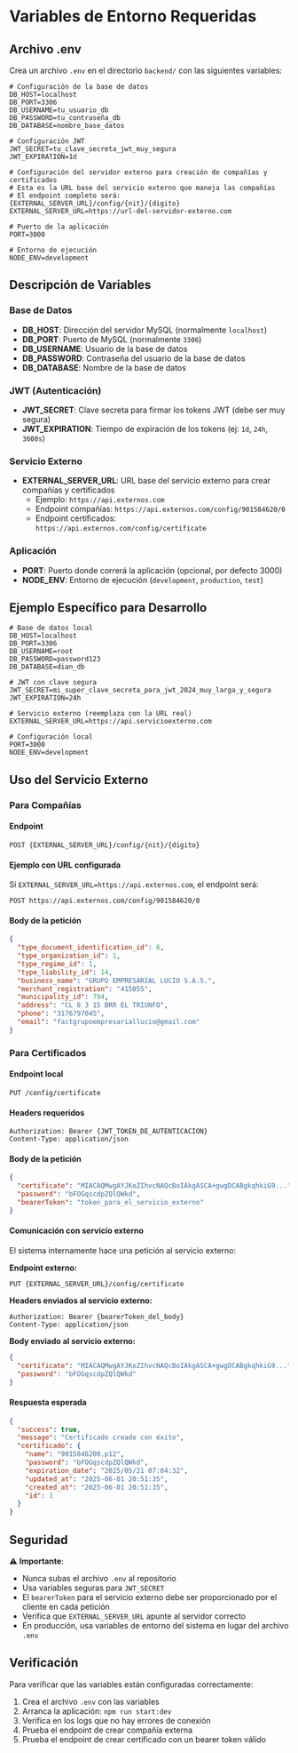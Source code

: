 # Variables de Entorno Requeridas

## Archivo .env

Crea un archivo `.env` en el directorio `backend/` con las siguientes variables:

```env
# Configuración de la base de datos
DB_HOST=localhost
DB_PORT=3306
DB_USERNAME=tu_usuario_db
DB_PASSWORD=tu_contraseña_db
DB_DATABASE=nombre_base_datos

# Configuración JWT
JWT_SECRET=tu_clave_secreta_jwt_muy_segura
JWT_EXPIRATION=1d

# Configuración del servidor externo para creación de compañías y certificados
# Esta es la URL base del servicio externo que maneja las compañías
# El endpoint completo será: {EXTERNAL_SERVER_URL}/config/{nit}/{digito}
EXTERNAL_SERVER_URL=https://url-del-servidor-externo.com

# Puerto de la aplicación
PORT=3000

# Entorno de ejecución
NODE_ENV=development
```

## Descripción de Variables

### Base de Datos
- **DB_HOST**: Dirección del servidor MySQL (normalmente `localhost`)
- **DB_PORT**: Puerto de MySQL (normalmente `3306`)
- **DB_USERNAME**: Usuario de la base de datos
- **DB_PASSWORD**: Contraseña del usuario de la base de datos
- **DB_DATABASE**: Nombre de la base de datos

### JWT (Autenticación)
- **JWT_SECRET**: Clave secreta para firmar los tokens JWT (debe ser muy segura)
- **JWT_EXPIRATION**: Tiempo de expiración de los tokens (ej: `1d`, `24h`, `3600s`)

### Servicio Externo
- **EXTERNAL_SERVER_URL**: URL base del servicio externo para crear compañías y certificados
  - Ejemplo: `https://api.externos.com`
  - Endpoint compañías: `https://api.externos.com/config/901584620/0`
  - Endpoint certificados: `https://api.externos.com/config/certificate`

### Aplicación
- **PORT**: Puerto donde correrá la aplicación (opcional, por defecto 3000)
- **NODE_ENV**: Entorno de ejecución (`development`, `production`, `test`)

## Ejemplo Específico para Desarrollo

```env
# Base de datos local
DB_HOST=localhost
DB_PORT=3306
DB_USERNAME=root
DB_PASSWORD=password123
DB_DATABASE=dian_db

# JWT con clave segura
JWT_SECRET=mi_super_clave_secreta_para_jwt_2024_muy_larga_y_segura
JWT_EXPIRATION=24h

# Servicio externo (reemplaza con la URL real)
EXTERNAL_SERVER_URL=https://api.servicioexterno.com

# Configuración local
PORT=3000
NODE_ENV=development
```

## Uso del Servicio Externo

### Para Compañías

#### Endpoint
```
POST {EXTERNAL_SERVER_URL}/config/{nit}/{digito}
```

#### Ejemplo con URL configurada
Si `EXTERNAL_SERVER_URL=https://api.externos.com`, el endpoint será:
```
POST https://api.externos.com/config/901584620/0
```

#### Body de la petición
```json
{
  "type_document_identification_id": 6,
  "type_organization_id": 1,
  "type_regime_id": 1,
  "type_liability_id": 14,
  "business_name": "GRUPO EMPRESARIAL LUCIO S.A.S.",
  "merchant_registration": "415055",
  "municipality_id": 794,
  "address": "CL 8 3 15 BRR EL TRIUNFO",
  "phone": "3176797045",
  "email": "factgrupoempresariallucio@gmail.com"
}
```

### Para Certificados

#### Endpoint local
```
PUT /config/certificate
```

#### Headers requeridos
```
Authorization: Bearer {JWT_TOKEN_DE_AUTENTICACION}
Content-Type: application/json
```

#### Body de la petición
```json
{
  "certificate": "MIACAQMwgAYJKoZIhvcNAQcBoIAkgASCA+gwgDCABgkqhkiG9...",
  "password": "bFOGqscdpZQlQWkd",
  "bearerToken": "token_para_el_servicio_externo"
}
```

#### Comunicación con servicio externo
El sistema internamente hace una petición al servicio externo:

**Endpoint externo:**
```
PUT {EXTERNAL_SERVER_URL}/config/certificate
```

**Headers enviados al servicio externo:**
```
Authorization: Bearer {bearerToken_del_body}
Content-Type: application/json
```

**Body enviado al servicio externo:**
```json
{
  "certificate": "MIACAQMwgAYJKoZIhvcNAQcBoIAkgASCA+gwgDCABgkqhkiG9...",
  "password": "bFOGqscdpZQlQWkd"
}
```

#### Respuesta esperada
```json
{
  "success": true,
  "message": "Certificado creado con éxito",
  "certificado": {
    "name": "9015846200.p12",
    "password": "bFOGqscdpZQlQWkd",
    "expiration_date": "2025/05/21 07:04:32",
    "updated_at": "2025-06-01 20:51:35",
    "created_at": "2025-06-01 20:51:35",
    "id": 1
  }
}
```

## Seguridad

⚠️ **Importante**: 
- Nunca subas el archivo `.env` al repositorio
- Usa variables seguras para `JWT_SECRET`
- El `bearerToken` para el servicio externo debe ser proporcionado por el cliente en cada petición
- Verifica que `EXTERNAL_SERVER_URL` apunte al servidor correcto
- En producción, usa variables de entorno del sistema en lugar del archivo `.env`

## Verificación

Para verificar que las variables están configuradas correctamente:

1. Crea el archivo `.env` con las variables
2. Arranca la aplicación: `npm run start:dev`
3. Verifica en los logs que no hay errores de conexión
4. Prueba el endpoint de crear compañía externa 
5. Prueba el endpoint de crear certificado con un bearer token válido 
